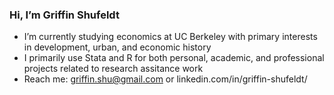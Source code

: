 <h3> Hi, I’m Griffin Shufeldt </h3>

- I’m currently studying economics at UC Berkeley with primary interests in development, urban, and economic history
- I primarily use Stata and R for both personal, academic, and professional projects related to research assitance work
- Reach me: griffin.shu@gmail.com or linkedin.com/in/griffin-shufeldt/
